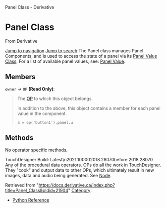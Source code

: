 

Panel Class - Derivative




# Panel Class
From Derivative

[Jump to navigation](#mw-head)
[Jump to search](#searchInput)
The Panel class manages Panel Components, and is used to access the state of a panel via its [Panel Value Class](PanelValue_Class.html "PanelValue Class").
For a list of available panel values, see: [Panel Value](Panel_Value.html "Panel Value").
  

## Members
`owner` → `OP` **(Read Only)**:
> The [OP](OP_Class.html "OP Class") to which this object belongs.
> 
> In addition to the above, this object contains a member for each panel value in the component.
> 
> ```
> a = op('button1').panel.u
> 
> ```
## Methods
No operator specific methods.
  
TouchDesigner Build: Latest\n2021.100002018.28070before 2018.28070
Any of the procedural data operators. OPs do all the work in TouchDesigner. They "cook" and output data to other OPs, which ultimately result in new images, data and audio being generated. See [Node](Node.html "Node").

Retrieved from "<https://docs.derivative.ca/index.php?title=Panel_Class&oldid=21904>"
[Category](Special_Categories.html "Special:Categories"):
* [Python Reference](Category_Python_Reference.html "Category:Python Reference")